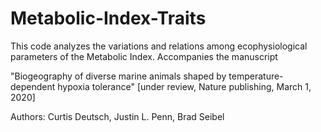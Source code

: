 # Metabolic-Index-Traits

This code analyzes the variations and relations among ecophysiological parameters of the Metabolic Index.
Accompanies the manuscript 

"Biogeography of diverse marine animals shaped by temperature-dependent hypoxia tolerance"
[under review, Nature publishing, March 1, 2020]

Authors: Curtis Deutsch, Justin L. Penn, Brad Seibel
